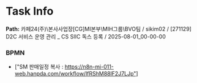 # Task Info

**Path:** 카페24(주)\본사사업장\[CG]MI본부\MIH그룹\BVO팀 / sikim02 / [271129] D2C 서비스 운영 관리 _ CS SIIC 독스 등록 / 2025-08-01_00-00-00

### BPMN
- ["SM 판매일정 복사 : https://n8n-mi-011-web.hanpda.com/workflow/lfRShM88lF2J7LJp"]

